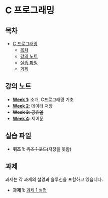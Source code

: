 # C 프로그래밍

## 목차

- [C 프로그래밍](#c-프로그래밍)
  - [목차](#목차)
  - [강의 노트](#강의-노트)
  - [실습 파일](#실습-파일)
  - [과제](#과제)

## 강의 노트

- [**Week 1**](Lecture_Notes/Week_1.md): 소개, C프로그래밍 기초
- [**Week 2**](Lecture_Notes/Week_2.md): 데이터 저장
- ~~**Week 3**: 공휴일~~
- [**Week 4**](Lecture_Notes/Week_4.md): 제어문

## 실습 파일

- **퀴즈 1**: ~~퀴즈 1 코드~~(저장을 못함)

## 과제

과제는 각 과제의 설명과 솔루션을 포함하고 있습니다.

- **과제 1**: [과제 1 설명](Assignments/Assignment_1/Assignment_1_Description.md)
